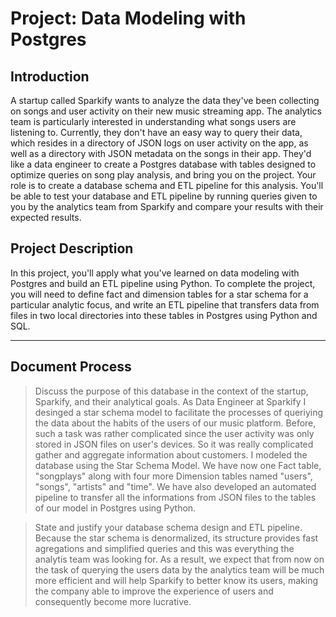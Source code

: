 # Project: Data Modeling with Postgres

## Introduction

A startup called Sparkify wants to analyze the data they've been collecting on songs and user activity on their new music streaming app. The analytics team is particularly interested in understanding what songs users are listening to. Currently, they don't have an easy way to query their data, which resides in a directory of JSON logs on user activity on the app, as well as a directory with JSON metadata on the songs in their app.
They'd like a data engineer to create a Postgres database with tables designed to optimize queries on song play analysis, and bring you on the project. Your role is to create a database schema and ETL pipeline for this analysis. You'll be able to test your database and ETL pipeline by running queries given to you by the analytics team from Sparkify and compare your results with their expected results.

## Project Description

In this project, you'll apply what you've learned on data modeling with Postgres and build an ETL pipeline using Python. To complete the project, you will need to define fact and dimension tables for a star schema for a particular analytic focus, and write an ETL pipeline that transfers data from files in two local directories into these tables in Postgres using Python and SQL.
___

## Document Process

> Discuss the purpose of this database in the context of the startup, Sparkify, and their analytical goals.
As Data Engineer at Sparkify I desinged a star schema model to facilitate the processes of queriying the data about the habits of the users of our music platform. Before, such a task was rather complicated since the user activity was only stored in JSON files on user's devices. So it was really complicated gather and aggregate information about customers.
I modeled the database using the Star Schema Model. We have now one Fact table, "songplays" along with four more Dimension tables named "users", "songs", "artists" and "time". We have also developed an automated pipeline to transfer all the informations from JSON files to the tables of our model in Postgres using Python.

> State and justify your database schema design and ETL pipeline.
Because the star schema is denormalized, its structure provides fast agregations and simplified queries and this was everything the analytis team was looking for. As a result, we expect that from now on the task of querying the users data by the analytics team will be much more efficient and will help Sparkify to better know its users, making the company able to improve the experience of users and consequently become more lucrative.
